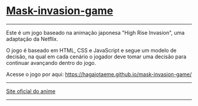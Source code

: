 # <a href="https://hagajotaeme.github.io/mask-invasion-game/">Mask-invasion-game</a>

<hr>

Este é um jogo baseado na animação japonesa "High Rise Invasion", uma adaptação da Netflix.

O jogo é baseado em HTML, CSS e JavaScript e segue um modelo de decisão, na qual em cada cenário o jogador
deve tomar uma decisão para continuar avançando dentro do jogo.

Acesse o jogo por aqui: https://hagajotaeme.github.io/mask-invasion-game/


<hr>

<a href="https://high-rise-invasion.com/" target="_blank">Site oficial do anime</a>
<br>

<hr>
